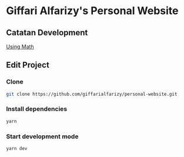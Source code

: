 # Giffari Alfarizy's Personal Website

## Catatan Development

[Using Math](https://youtu.be/sXE3nwjCY_w)

## Edit Project

### Clone

```bash
git clone https://github.com/giffarialfarizy/personal-website.git
```

### Install dependencies

```bash
yarn
```

### Start development mode

```bash
yarn dev
```
